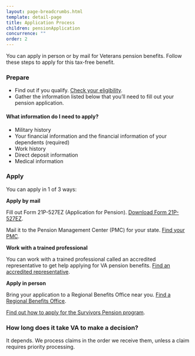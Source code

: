 ```yaml
---
layout: page-breadcrumbs.html
template: detail-page
title: Application Process
children: pensionApplication
concurrence: "" 
order: 2
---
```


<div class="va-introtext">

You can apply in person or by mail for Veterans pension benefits. Follow these steps to apply for this tax-free benefit.

</div>

### Prepare

- Find out if you qualify. [Check your eligibility](/pension/eligibility/).
- Gather the information listed below that you’ll need to fill out your pension application.

<div class="feature">

#### What information do I need to apply?

- Military history
- Your financial information and the financial information of your dependents (required)
- Work history
- Direct deposit information
- Medical information

</div>

### Apply

You can apply in 1 of 3 ways:

**Apply by mail**

Fill out Form 21P-527EZ (Application for Pension). [Download Form 21P-527EZ](https://www.vba.va.gov/pubs/forms/VBA-21P-527EZ-ARE.pdf).

Mail it to the Pension Management Center (PMC) for your state. [Find your PMC](/pension/pension-management-center/).

**Work with a trained professional**

You can work with a trained professional called an accredited representative to get help applying for VA pension benefits.  [Find an accredited representative](/disability-benefits/apply/help/).

**Apply in person**

Bring your application to a Regional Benefits Office near you. [Find a Regional Benefits Office](/facilities/).


[Find out how to apply for the Survivors Pension program](/pension/survivors-pension/).

### How long does it take VA to make a decision?

It depends. We process claims in the order we receive them, unless a claim requires priority processing.
